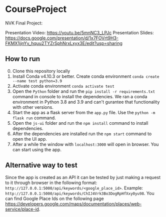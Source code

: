 # CourseProject

NVK Final Project:

Presentation Video: https://youtu.be/5mnNC3_LPJc
Presentation Slides: https://docs.google.com/presentation/d/1x7FOVrt9H3-FKMX1jjnYv_hquu2TYZrSphNrxLxyx3E/edit?usp=sharing

## How to run
0. Clone this repository locally
1. Install Conda v4.10.3 or better. Create conda environment `conda create --name test python=3.9`
2. Activate conda environment `conda activate test`
3. Open the `Python` folder and run the `pip install -r requirements.txt` command in console to install the dependencies. We ran a conda environment in Python 3.8 and 3.9 and can't gurantee that functionality with other versions.
4. Start the app as a flask server from the `app.py` file. Use the `python -m flask run` command.
5. Open the `js-ui` folder and run the `npm install` command to install dependencies. 
6. After the dependencies are installed run the `npm start` command to open the UI app.
7. After a while the window with `localhost:3000` will open in browser. You can start using the app.

## Alternative way to test
Since the app is created as an API it can be tested by just making a request to it through browser in the following format: `http://127.0.0.1:5000/api/keywords/<google_place_id>`. Example: `http://127.0.0.1:5000/api/keywords/ChIJ4Vrk3Bo3DogRpHfXxy0yu98`. You can find Google Place Ids on the following page https://developers.google.com/maps/documentation/places/web-service/place-id.
